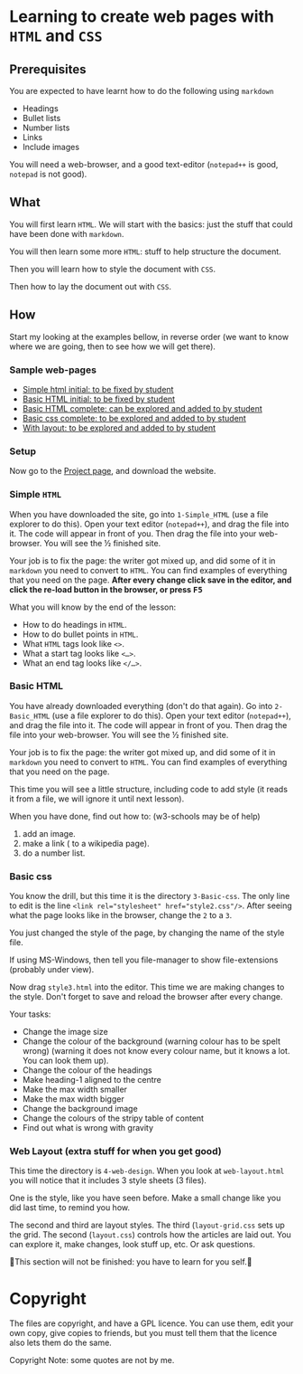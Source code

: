 # Learning to create web pages with `HTML` and `CSS`

## Prerequisites
You are expected to have learnt how to do the following using `markdown`

* Headings
* Bullet lists
* Number lists
* Links
* Include images

You will need a web-browser, and a good text-editor (`notepad++` is good, `notepad` is not good).

## What
You will first learn `HTML`. We will start with the basics: just the stuff that could have been done with `markdown`.

You will then learn some more `HTML`: stuff to help structure the document.

Then you will learn how to style the document with `CSS`.

Then how to lay the document out with `CSS`.

## How

Start my looking at the examples bellow, in reverse order (we want to know where we are going, then to see how we will get there).

### Sample web-pages
* [Simple html initial: to be fixed by student](1-Simple_HTML/page.html)
* [Basic HTML initial: to be fixed by student](2-Basic-HTML/page.html)
* [Basic HTML complete: can be explored and added to by student](2-Basic-HTML/complete-page.html)
* [Basic css complete: to be explored and added to by student ](3-Basic-css/complete-page.html)
* [With layout: to be explored and added to by student](4-web-layout/web-layout.html)

### Setup
Now go to the [Project page](https://github.com/richard-delorenzi/web-site-design), and download the website.

### Simple `HTML`
When you have downloaded the site, go into `1-Simple_HTML` (use a file explorer to do this). Open your text editor (`notepad++`), and drag the file into it. The code will appear in front of you. Then drag the file into your web-browser. You will see the ½ finished site. 

Your job is to fix the page: the writer got mixed up, and did some of it in `markdown` you need to convert to `HTML`. You can find examples of everything that you need on the page. **After every change click save in the editor, and click the re-load button in the browser, or press <kbd>F5</kbd>** 

What you will know by the end of the lesson:

* How to do headings in `HTML`.
* How to do bullet points in `HTML`.
* What `HTML` tags look like `<>`.
* What a start tag looks like `<…>`.
* What an end tag looks like `</…>`.

### Basic HTML
You have already downloaded everything (don't do that again).
Go into `2-Basic_HTML` (use a file explorer to do this). Open your text editor (`notepad++`), and drag the file into it. The code will appear in front of you. Then drag the file into your web-browser. You will see the ½ finished site.

Your job is to fix the page: the writer got mixed up, and did some of it in `markdown` you need to convert to `HTML`. You can find examples of everything that you need on the page.

This time you will see a little structure, including code to add style (it reads it from a file, we will ignore it until next lesson).

When you have done, find out how to: (w3-schools may be of help)

1. add an image.
1. make a link ( to a wikipedia page).
1. do a number list.

### Basic css
You know the drill, but this time it is the directory `3-Basic-css`.
The only line to edit is the line `<link rel="stylesheet" href="style2.css"/>`. After seeing what the page looks like in the browser, change the `2` to a `3`.

You just changed the style of the page, by changing the name of the style file.

If using MS-Windows, then tell you file-manager to show file-extensions (probably under view).

Now drag `style3.html` into the editor. This time we are making changes to the style. Don't forget to save and reload the browser after every change.

Your tasks:

* Change the image size
* Change the colour of the background (warning colour has to be spelt wrong) (warning it does not know every colour name, but it knows a lot. You can look them up).
* Change the colour of the headings
* Make heading-1 aligned to the centre
* Make the max width smaller
* Make the max width bigger
* Change the background image
* Change the colours of the stripy table of content
* Find out what is wrong with gravity

### Web Layout (extra stuff for when you get good)
This time the directory is `4-web-design`. When you look at `web-layout.html` you will notice that it includes 3 style sheets (3 files).

One is the style, like you have seen before. Make a small change like you did last time, to remind you how.

The second and third are layout styles. The third (`layout-grid.css` sets up the grid. The second (`layout.css`) controls how the articles are laid out. You can explore it, make changes, look stuff up, etc. Or ask questions.

🚧This section will not be finished: you have to learn for you self.🚧

# Copyright
The files are copyright, and have a GPL licence. You can use them, edit your own copy, give copies to friends, but you must tell them that the licence also lets them do the same.

Copyright Note: some quotes are not by me.
